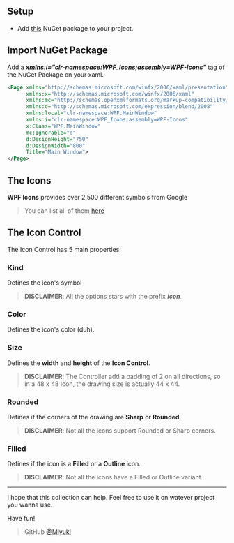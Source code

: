 
## Setup

* Add [this](https://www.nuget.org/packages/WPF-Icons) NuGet package to your project.
## Import NuGet Package

Add a ***xmlns:i="clr-namespace:WPF_Icons;assembly=WPF-Icons"*** tag of the NuGet Package on your xaml.

```xml
<Page xmlns="http://schemas.microsoft.com/winfx/2006/xaml/presentation"
      xmlns:x="http://schemas.microsoft.com/winfx/2006/xaml"
      xmlns:mc="http://schemas.openxmlformats.org/markup-compatibility/2006"
      xmlns:d="http://schemas.microsoft.com/expression/blend/2008"
      xmlns:local="clr-namespace:WPF.MainWindow"
      xmlns:i="clr-namespace:WPF_Icons;assembly=WPF-Icons"
      x:Class="WPF.MainWindow"
      mc:Ignorable="d"
      d:DesignHeight="750"
      d:DesignWidth="800"
      Title="Main Window">
</Page>

```

## The Icons

**WPF Icons** provides over 2,500 different symbols from Google
> You can list all of them [here](https://fonts.google.com/icons)

## The Icon Control

The Icon Control has 5 main properties:

### Kind

Defines the icon's symbol
> **DISCLAIMER**: All the options stars with the prefix ***icon_***

### Color

Defines the icon's color (duh).

### Size

Defines the **width** and **height** of the **Icon Control**.
> **DISCLAIMER**: The Controller add a padding of 2 on all directions, so in a 48 x 48 Icon, the drawing size is actually 44 x 44.

### Rounded

Defines if the corners of the drawing are **Sharp** or **Rounded**.
> **DISCLAIMER**: Not all the icons support Rounded or Sharp corners.

### Filled

Defines if the icon is a **Filled** or a **Outline** icon.
> **DISCLAIMER**: Not all the icons have a Filled or Outline variant.

---

I hope that this collection can help.
Feel free to use it on watever project you wanna use.

Have fun!

> GitHub [@Miyuki](https://github.com/GEYWYD)
